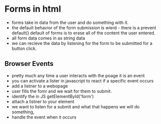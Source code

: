 # Forms in html 
  - forms take in data from the user and do something with it.
  -  the default behavior of the form submission  is wierd - there is a prevent default() default of forms is to erase all of the content the user entered.
  -  all form data comes in as string data
  -  we can recieve the data by listening for the form to be submitted for a button click.
  
## Browser Events
  - pretty much any time a user interacts with the poage it is an event
  -  you can activate a lister in javascript to react if a specific event occurs
  - add a listner to a webopage
  -  user fills the fomr and we wait for them to submit.
  - identify the in JS getElementById('form')
  - attach a listner to your element
  - we want to listen for a submit and what that happens we will do something, 
  - handle the event when it occurs
